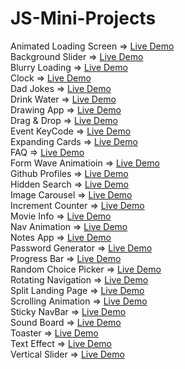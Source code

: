 # JS-Mini-Projects
Animated Loading Screen => [Live Demo](https://codepen.io/ayezabashir/full/MWPNgdx)<br/>
Background Slider => [Live Demo](https://backgroundslider--ayezabashir.repl.co/) <br/>
Blurry Loading => [Live Demo](https://codepen.io/ayezabashir442/full/rNqzBNK) <br/>
Clock => [Live Demo](https://codepen.io/ayezabashir/full/qBJGRVx)<br/>
Dad Jokes => [Live Demo](https://codepen.io/ayezabashir442/full/qBJVmWo) <br/>
Drink Water => [Live Demo](https://codepen.io/ayezabashir/full/MWPPyaE)<br/>
Drawing App => [Live Demo](https://codepen.io/ayezabashir/full/MWPNYjJ)<br/>
Drag & Drop => [Live Demo](https://codepen.io/ayezabashir/full/jOeoXmm)<br/>
Event KeyCode => [Live Demo](https://codepen.io/ayezabashir/full/GRYyvZM) <br/>
Expanding Cards => [Live Demo](https://codepen.io/ayezabashir442/full/eYPpKrX) <br/>
FAQ => [Live Demo](https://codepen.io/ayezabashir/full/wvYpqER) <br/>
Form Wave Animatioin => [Live Demo](https://codepen.io/ayezabashir442/full/ZEqXbeN) <br/>
Github Profiles => [Live Demo](https://codepen.io/ayezabashir/pen/Poxovaq)<br/>
Hidden Search => [Live Demo](https://codepen.io/ayezabashir442/full/jOewrBj) <br/>
Image Carousel => [Live Demo](https://codepen.io/ayezabashir/full/qBQNwXM) <br/>
Increment Counter => [Live Demo](https://codepen.io/ayezabashir/full/MWPQNgB)<br/>
Movie Info => [Live Demo](https://codepen.io/ayezabashir/full/poxxGoR)<br/>
Nav Animation => [Live Demo](https://codepen.io/ayezabashir/full/bGmLrwL) <br/>
Notes App => [Live Demo](https://codepen.io/ayezabashir/full/ExOPyxX)<br/>
Password Generator => [Live Demo](https://codepen.io/ayezabashir/full/BaGNxzm)<br/>
Progress Bar => [Live Demo](https://codepen.io/ayezabashir442/full/eYPJwyO) <br/>
Random Choice Picker => [Live Demo](https://codepen.io/ayezabashir/full/QWZQbBy) <br/>
Rotating Navigation => [Live Demo](https://codepen.io/ayezabashir442/full/NWOgNXY) <br/>
Split Landing Page => [Live Demo](https://split-landing-page.ayezabashir.repl.co/)<br/>
Scrolling Animation => [Live Demo](https://codepen.io/ayezabashir442/full/YzJxpaw) <br/>
Sticky NavBar => [Live Demo](https://codepen.io/ayezabashir/full/BaqXYyz) <br/>
Sound Board => [Live Demo](https://soundboard.ayezabashir.repl.co/) <br/>
Toaster => [Live Demo](https://codepen.io/ayezabashir/full/ZEqgNKo)<br/>
Text Effect => [Live Demo](https://codepen.io/ayezabashir/full/YzRKjmE) <br/>
Vertical Slider => [Live Demo](https://codepen.io/ayezabashir/full/KKrMawL) <br/>
